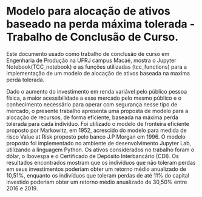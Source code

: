 # Modelo para alocação de ativos baseado na perda máxima tolerada - Trabalho de Conclusão de Curso.
Este documento usado como trabalho de conclusão de curso em Engenharia de Produção na UFRJ campus Macaé, mostra o Jupyter Notebook(TCC_notebook) e as funções utilizadas (tcc_functions) para a implementação de um modelo de alocação de ativos baseada na maxima perda tolerada.

Dado o aumento do investimento em renda variável pelo público pessoa física, a maior acessibilidade a esse mercado pelo mesmo público e o conhecimento necessário para operar com segurança nesse tipo de mercado, o presente trabalho apresenta uma proposta de modelo para a alocação de recursos, de forma eficiente, baseada na máxima perda tolerada para cada indivíduo. Foi utilizado o modelo de fronteira eficiente proposto por Markowitz, em 1952, acrescido do modelo para medida de risco Value at Risk proposto pelo banco J.P Morgan em 1996. O modelo proposto foi implementado no ambiente de desenvolvimento Jupyter Lab, utilizando a linguagem Python. Os ativos considerados no trabalho foram o dólar, o Ibovespa e o Certificado de Depósito Interbancário (CDI). Os resultados encontrados mostram que os indivíduos que não toleram perdas em seus investimentos poderiam obter um retorno médio anualizado de 10,51%, enquanto os indivíduos que toleram perdas de até 11% do capital investido poderiam obter um retorno médio anualizado de 30,50% entre 2016 e 2019.
